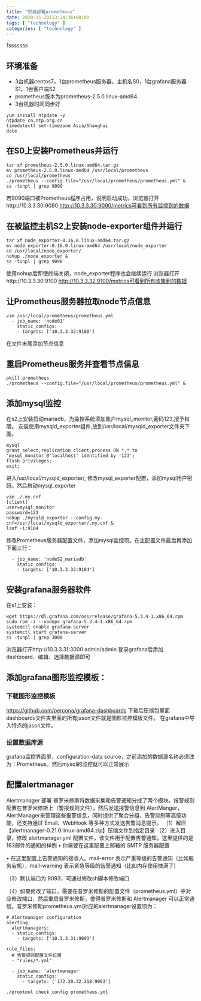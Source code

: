 ```yaml
---
title: "安装部署prometheus"
date: 2020-11-20T13:24:36+08:00
tags: [ "technology" ]
categories: [ "technology" ]
---
```


1sssssss

## 环境准备

* 3台机器centos7，1台prometheus服务器，主机名S0，1台grafana服务器S1，1台客户端S2
* prometheus版本为prometheus-2.5.0.linux-amd64
* 3台机器时间同步好
```
yum install ntpdate -y
ntpdate cn.ntp.org.cn
timedatectl set-timezone Asia/Shanghai
date
```

## 在S0上安装Prometheus并运行
```
tar xf prometheus-2.5.0.linux-amd64.tar.gz
mv prometheus-2.5.0.linux-amd64 /usr/local/prometheus
cd /usr/local/prometheus
./prometheus --config.file="/usr/local/prometheus/prometheus.yml" &
ss -tunpl | grep 9090
```
若9090端口被Prometheus程序占用，说明启动成功，浏览器打开http://10.3.3.30:9090
http://10.3.3.30:9090/metrics可看到所有监控到的数据

## 在被监控主机S2上安装node-exporter组件并运行
```
tar xf node_exporter-0.16.0.linux-amd64.tar.gz
mv node_exporter-0.16.0.linux-amd64 /usr/local/node_exporter
cd /usr/local/node_exporter/
nohup ./node_exporter &
ss -tunpl | grep 9090
```
使用nohup后即使终端关闭，node_exporter程序也会继续运行
浏览器打开http://10.3.3.30:9100
http://10.3.3.32:9100/metrics可看到所有收集到的数据

## 让Prometheus服务器拉取node节点信息
```
vim /usr/local/prometheus/prometheus.yml
  - job_name: 'node01'
    static_configs:
    - targets: ['10.3.3.32:9100']
```
在文件末尾添加节点信息

## 重启Prometheus服务并查看节点信息
```
pkill prometheus
./prometheus --config.file="/usr/local/prometheus/prometheus.yml" &
```
## 添加mysql监控
在s2上安装启动mariadb，为监控系统添加账户mysql_monitor,密码123,授予权限。
安装使用mysqld_exporter组件,放到/usr/local/mysqld_exporter文件夹下面。
```
mysql
grant select,replication client,process ON *.* to 'mysql_monitor'@'localhost' identified by '123';
flush privileges;
exit;
```
进入/usr/local/mysqld_exporter/, 修改mysql_exporter配置，添加mysql用户密码。然后启动mysql_exporter
```
vim ./.my.cnf
[client]
user=mysql_monitor
password=123
nohup ./mysqld_exporter --config.my-cnf=/usr/local/mysqld_exporter/.my.cnf &
lsof -i:9104
```
修改Prometheus服务器配置文件，添加mysql监控项。在主配置文件最后再添加下面三行：
```
  - job_name: 'nodeS2_mariadb'
    static_configs:
    - targets: ['10.3.3.32:9104']
```

## 安装grafana服务器软件
在s1上安装：
```
wget https://dl.grafana.com/oss/release/grafana-5.3.4-1.x86_64.rpm
sudo rpm -i --nodeps grafana-5.3.4-1.x86_64.rpm
systemctl enable grafana-server
systemctl start grafana-server
ss -tunpl | grep 3000
```
浏览器打开http://10.3.3.31:3000 admin/admin
登录grafana后添加dashboard、编辑、选择数据源即可

## 添加grafana图形监控模板：
### 下载图形监控模板
https://github.com/percona/grafana-dashboards
下载后压缩包里面dashboards文件夹里面的所有jason文件就是图形监控模板文件。
在grafana中导入特点的jason文件。
### 设置数据库源
grafana监控界面里，configuration-data source，之前添加的数据源名称必须改为：Prometheus。然后mysql的监控就可以正常展示

## 配置alertmanager
Alertmanager 部署
普罗米修斯将数据采集和告警通知分成了两个模块。报警规则配置在普罗米修斯上（警报规则文件），然后发送报警信息到 AlertManger，AlertManager来管理这些报警信息，同时提供了聚合分组、告警抑制等高级功能，还支持通过 Email、WebHook 等多种方式发送告警消息提示。
（1）解压【alertmanager-0.21.0.linux-amd64.zip】压缩文件到指定目录
（2）进入目录，修改 alertmanager.yml 配置文件，该文件用于配置告警通知，这里提供的是163邮件的通知的样例
•	你需要在这里配置上邮箱的 SMTP 服务器配置


•	在这里配置上告警通知的接收人。mail-error 表示严重等级的告警通知（比如服务宕机），mail-warning 表示紧急等级的告警通知（比如内存使用快满了）


（3）默认端口为 9093，可通过修改sh脚本修改端口

（4）如果修改了端口，需要在普罗米修斯的配置文件（prometheus.yml）中对应修改端口，然后重启普罗米修斯，使得普罗米修斯和 Alertmanager 可以正常通信。普罗米修斯prometheus.yml对应的alertmanager设置项为：
```
# Alertmanager configuration
alerting:
  alertmanagers:
  - static_configs:
    - targets: ['10.3.3.31:9093']

rule_files:
  # 告警规则配置文件位置
  - "rules/*.yml"

  - job_name: 'alertmanager'
    static_configs:
      - targets: ['172.20.32.218:9093']

./promtool check config prometheus.yml
```



